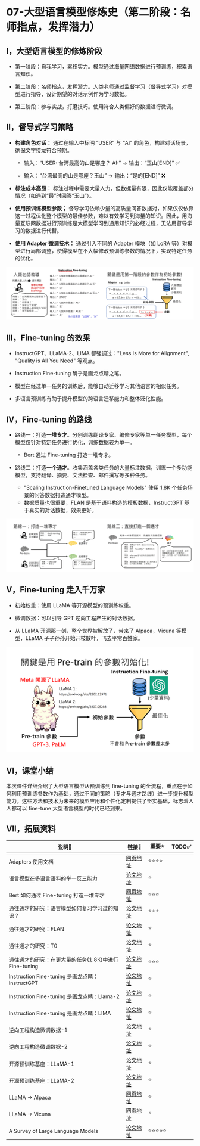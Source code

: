 # 07-大型语言模型修炼史（第二阶段：名师指点，发挥潜力）

## Ⅰ，大型语言模型的修炼阶段

- 第一阶段：自我学习，累积实力。模型通过海量网络数据进行预训练，积累语言知识。
  
- 第二阶段：名师指点，发挥潜力。人类老师通过监督学习（督导式学习）对模型进行指导，设计期望的对话示例作为学习数据。

- 第三阶段：参与实战，打磨技巧。使用符合人类偏好的数据进行微调。

## Ⅱ，督导式学习策略

- **构建角色对话：** 通过在输入中标明 “USER” 与 “AI” 的角色，构建对话场景，确保文字接龙符合预期。

  - 输入：“USER: 台湾最高的山是哪座？ AI:” → 输出：“玉山[END]” ✅
 
  - 输入：“台湾最高的山是哪座？玉山” → 输出：“是的[END]” ❌

- **标注成本高昂：** 标注过程中需要大量人力，但数据量有限，因此仅能覆盖部分情况（如遇到“最”时回答“玉山”）。

- **使用预训练模型参数；** 督导学习依赖少量的高质量问答数据对，如果仅仅依靠这一过程优化整个模型的最佳参数，难以有效学习到海量的知识。因此，用海量互联网数据进行预训练是大模型学习到通用知识的必经过程，无法用督导学习的数据进行代替。

- **使用 Adapter 微调技术：** 通过引入不同的 Adapter 模块（如 LoRA 等）对模型进行局部调整，使得模型在不大幅修改预训练参数的情况下，实现特定任务的优化。

![image](https://github.com/Vincia-Jun/GENERATIVE-AI-2024-SPRING-NOTEs/blob/main/Figs/07-%E5%A4%A7%E5%9E%8B%E8%AF%AD%E8%A8%80%E6%A8%A1%E5%9E%8B%E4%BF%AE%E7%82%BC%E5%8F%B2%EF%BC%88%E7%AC%AC%E4%BA%8C%E9%98%B6%E6%AE%B5%EF%BC%89-00.png)

## Ⅲ，Fine-tuning 的效果

- InstructGPT、LLaMA-2、LIMA 都强调过："Less Is More for Alignment", "Quality is All You Need" 等观点。

- Instruction Fine-tuning 确乎是画龙点睛之笔。

- 模型在经过单一任务的训练后，能够自动迁移学习其他语言的相似任务。

- 多语言预训练有助于提升模型的跨语言迁移能力和整体泛化性能。


## Ⅳ，Fine-tuning 的路线

- 路线一：打造**一堆专才**。分别训练翻译专家、编修专家等单一任务模型，每个模型仅针对特定任务进行优化，训练数据较为单一。
  - Bert 通过 Fine-tuning 打造一堆专才。

- 路线二：打造**一个通才**。收集涵盖各类任务的大量标注数据，训练一个多功能模型，支持翻译、摘要、文法检查、邮件撰写等多种任务。
  - "Scaling Instruction-Finetuned Language Models" 使用 1.8K 个任务场景的问答数据打造通才模型。
  - 数据质量也很重要，FLAN 是基于语料构造的模板数据，InstructGPT 基于真实的对话数据，效果更好。

![image](https://github.com/Vincia-Jun/GENERATIVE-AI-2024-SPRING-NOTEs/blob/main/Figs/07-%E5%A4%A7%E5%9E%8B%E8%AF%AD%E8%A8%80%E6%A8%A1%E5%9E%8B%E4%BF%AE%E7%82%BC%E5%8F%B2%EF%BC%88%E7%AC%AC%E4%BA%8C%E9%98%B6%E6%AE%B5%EF%BC%89-01.png)

## Ⅴ，Fine-tuning 走入千万家
- 初始权重：使用 LLaMA 等开源模型的预训练权重。

- 微调数据：可以引导 GPT 逆向工程产生的对话数据。

- 从 LLaMA 开源那一刻，整个世界被解放了，带来了 Alpaca，Vicuna 等模型，LLaMA 子子孙孙开始开枝散叶，飞去平常百姓家。

![image](https://github.com/Vincia-Jun/GENERATIVE-AI-2024-SPRING-NOTEs/blob/main/Figs/07-%E5%A4%A7%E5%9E%8B%E8%AF%AD%E8%A8%80%E6%A8%A1%E5%9E%8B%E4%BF%AE%E7%82%BC%E5%8F%B2%EF%BC%88%E7%AC%AC%E4%BA%8C%E9%98%B6%E6%AE%B5%EF%BC%89-02.png)

## Ⅵ，课堂小结
本次课件详细介绍了大型语言模型从预训练到 fine-tuning 的全流程，重点在于如何利用预训练参数作为基础，通过不同的策略（专才与通才路线）进一步提升模型能力。这些方法和技术为未来的模型应用和个性化定制提供了坚实基础，标志着人人都可以 fine-tune 大型语言模型的时代已经到来。
  

## Ⅶ，拓展资料
| 说明🔎   | 链接🔗 | 重要⭐ | TODO✅ |
|--------|----------|--------|--------|
| Adapters 使用文档 | [网页地址](https://adapterhub.ml/) | ⭐⭐⭐⭐ |
| 语言模型在多语言语料的举一反三能力 | [论文地址](https://arxiv.org/abs/1909.09587) | ⭐ |
| Bert 如何通过 Fine-tuning 打造一堆专才 | [网页地址](https://www.youtube.com/watch?v=gh0hewYkjgo) | ⭐⭐⭐ |
| 通往通才的研究：语言模型如何复习学习过的知识？ | [论文地址](https://arxiv.org/abs/1909.03329v2) | ⭐⭐⭐ |
| 通往通才的研究：FLAN | [论文地址](https://arxiv.org/abs/2109.01652) | ⭐ |
| 通往通才的研究：T0 | [论文地址](https://arxiv.org/abs/2110.08207) | ⭐ |
| 通往通才的研究：在更大量的任务(1.8K)中进行 Fine-tuning | [论文地址](https://arxiv.org/abs/2210.11416) | ⭐⭐⭐ |
| Instruction Fine-tuning 是画龙点睛：InstructGPT | [论文地址](https://arxiv.org/abs/2203.02155) | ⭐ |
| Instruction Fine-tuning 是画龙点睛：Llama-2 | [论文地址](https://arxiv.org/abs/2307.09288) | ⭐ |
| Instruction Fine-tuning 是画龙点睛：LIMA | [论文地址](https://arxiv.org/abs/2305.11206) | ⭐ |
| 逆向工程构造微调数据-1 | [论文地址](https://arxiv.org/abs/2305.15717) | ⭐ |
| 逆向工程构造微调数据-2 | [论文地址](https://arxiv.org/abs/2212.10560) | ⭐ |
| 开源预训练基座：LLaMA-1 | [论文地址](https://arxiv.org/abs/2212.10560) | ⭐ |
| 开源预训练基座：LLaMA-2 | [论文地址](https://arxiv.org/abs/2307.09288) | ⭐ |
| LLaMA → Alpaca | [网页地址](https://crfm.stanford.edu/2023/03/13/alpaca.html) | ⭐ |
| LLaMA → Vicuna | [网页地址](https://lmsys.org/blog/2023-03-30-vicuna/) | ⭐ |
| A Survey of Large Language Models | [论文地址](https://arxiv.org/abs/2303.18223) | ⭐⭐⭐⭐⭐ |




